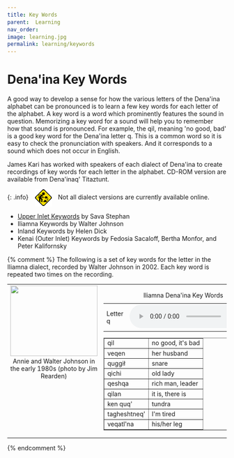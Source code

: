 ```yaml
---
title: Key Words
parent:  Learning
nav_order: 
image: learning.jpg
permalink: learning/keywords
---
```


# Dena'ina Key Words

A good way to develop a sense for how the various letters of the Dena'ina alphabet can be pronounced is to learn a few key words for each letter of the alphabet. A key word is a word which prominently features the sound in question. Memorizing a key word for a sound will help you to remember how that sound is pronounced. For example, the <span class="den">qil</span>, meaning 'no good, bad' is a good key word for the Dena'ina letter <span class="den">q</span>. This is a common word so it is easy to check the pronunciation with speakers. And it corresponds to a sound which does not occur in English.

James Kari has worked with speakers of each dialect of Dena'ina to create recordings of key words for each letter in the alphabet.
CD-ROM version are available from Dena'inaq' Titaztunt.

{: .info}
<img src="/images/construction.gif" align="absmiddle" hspace="10">
Not all dialect versions are currently available online.


- [Upper Inlet Keywords](http://qenaga.github.io/sava)  by Sava Stephan
- Iliamna Keywords by Walter Johnson
- Inland Keywords by Helen Dick
- Kenai (Outer Inlet) Keywords by Fedosia Sacaloff, Bertha Monfor, and Peter Kalifornsky



{% comment %}
 The following is a set of key words for the letter   in the Iliamna dialect, recorded by Walter Johnson in 2002. Each key word is repeated two times on the recording.
</p>

<table border=0 width="100%">
<tr valign="top">
<td width="220" align="center"><img src="{{site.baseurl}}/images/wj.jpg" width="200" height="162"><br>
  <span class="fineprint">Annie and Walter Johnson in the early 1980s (photo by Jim Rearden)</span></td>

<td>
<table border="0" cellpadding="3" cellspacing="3" align="center">
<caption><nobr>Iliamna Dena'ina Key Words</nobr></caption>
<tr>
<!-- letter name here -->
<td>Letter q</td>
<!-- audio file link below -->
<td>

<!-- old style embedded audio -->
<!-- <embed src="http://qenaga.kaipumakani.org/media/audio/iliamna-q.mp3" controller="true" autoplay="false" height="24" width="100"> -->

<!-- new style HTML5 audio -->
<audio controls>
 <source src="http://qenaga.kaipumakani.org/media/audio/iliamna-q.mp3" type="audio/mp3">
 <p>Your browser does not support the HTML5 Audio element.</p>
</audio>

</td>
</tr></table>
<table border="1" cellpadding="3" cellspacing="3" align="center">
<!-- data here -->
<tr><td>qil</td><td>no good, it's bad</td></tr>
<tr><td>veqen</td><td>her husband</td></tr>
<tr><td>quggił</td><td>snare</td></tr>
<tr><td>qichi</td><td>old lady</td></tr>
<tr><td>qeshqa</td><td>rich man, leader</td></tr>
<tr><td>qilan</td><td>it is, there is</td></tr>
<tr><td>ken quq'</td><td>tundra</td></tr>
<tr><td>tagheshtneq'</td><td>I'm tired</td></tr>
<tr><td>veqatl'na</td><td>his/her leg</td></tr>

</table>
</td>
</tr></table>
{% endcomment %}

	
